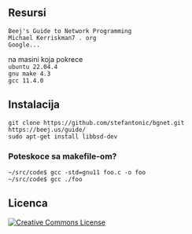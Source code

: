 ## Resursi
`Beej's Guide to Network Programming`<br>
`Michael Kerriskman7 . org`<br>
`Google...`

na masini koja pokrece<br>
`ubuntu 22.04.4`<br>
`gnu make 4.3`<br>
`gcc 11.4.0`<br>

## Instalacija
`git clone https://github.com/stefantonic/bgnet.git`<br>
`https://beej.us/guide/`<br>
`sudo apt-get install libbsd-dev`<br>

### Poteskoce sa makefile-om?
`~/src/code$ gcc -std=gnu11 foo.c -o foo `<br>
`~/src/code$ gcc ./foo `<br>

## Licenca
[![Creative Commons License](https://i.creativecommons.org/l/by-nc-nd/4.0/88x31.png)](http://creativecommons.org/licenses/by-nc-nd/4.0/)
